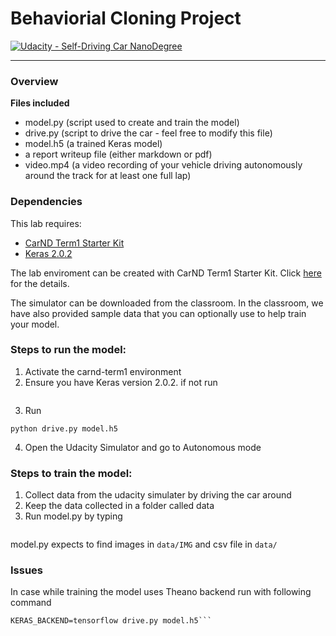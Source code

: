 # Behaviorial Cloning Project

[![Udacity - Self-Driving Car NanoDegree](https://s3.amazonaws.com/udacity-sdc/github/shield-carnd.svg)](http://www.udacity.com/drive)

---

### Overview 

**Files included**  
  * model.py (script used to create and train the model)
  * drive.py (script to drive the car - feel free to modify this file)
  * model.h5 (a trained Keras model)
  * a report writeup file (either markdown or pdf)
  * video.mp4 (a video recording of your vehicle driving autonomously around the track for at least one full lap)


### Dependencies
This lab requires:

* [CarND Term1 Starter Kit](https://github.com/udacity/CarND-Term1-Starter-Kit)
* [Keras 2.0.2](https://anaconda.org/conda-forge/keras)

The lab enviroment can be created with CarND Term1 Starter Kit. Click [here](https://github.com/udacity/CarND-Term1-Starter-Kit/blob/master/README.md) for the details.

The simulator can be downloaded from the classroom. In the classroom, we have also provided sample data that you can optionally use to help train your model.

### Steps to run the model:
1. Activate the carnd-term1 environment
2. Ensure you have Keras version 2.0.2. if not run 

```conda install -c conda-forge keras=2.0.2
```
3. Run 
```
python drive.py model.h5
```
4. Open the Udacity Simulator and go to Autonomous mode 

### Steps to train the model: 
1. Collect data from the udacity simulater by driving the car around
2. Keep the data collected in a folder called data
3. Run model.py by typing 
```python model.py
```

model.py expects to find images in `data/IMG` and csv file in `data/`

### Issues
In case while training the model uses Theano backend run with following command 
```KERAS_BACKEND=tensorflow python model.py
KERAS_BACKEND=tensorflow drive.py model.h5```

